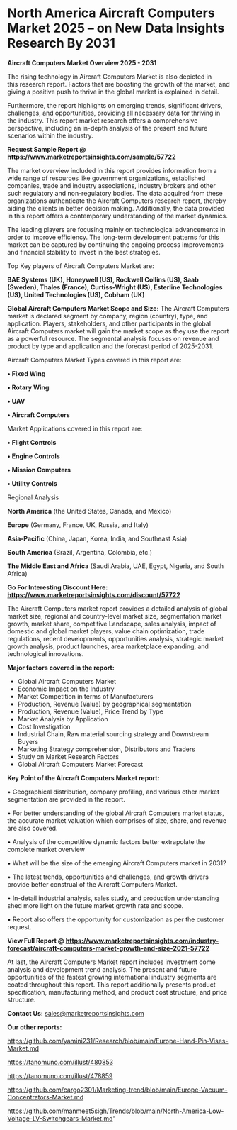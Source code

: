 # North America Aircraft Computers Market 2025 – on New Data Insights Research By 2031

<Strong> Aircraft Computers Market Overview 2025 - 2031</strong>

The rising technology in Aircraft Computers Market is also depicted in this research report. Factors that are boosting the growth of the market, and giving a positive push to thrive in the global market is explained in detail.

Furthermore, the report highlights on emerging trends, significant drivers, challenges, and opportunities, providing all necessary data for thriving in the industry. This report market research offers a comprehensive perspective, including an in-depth analysis of the present and future scenarios within the industry.

<strong>Request Sample Report @ <a href=https://www.marketreportsinsights.com/sample/57722>https://www.marketreportsinsights.com/sample/57722</a></strong>

The market overview included in this report provides information from a wide range of resources like government organizations, established companies, trade and industry associations, industry brokers and other such regulatory and non-regulatory bodies. The data acquired from these organizations authenticate the Aircraft Computers research report, thereby aiding the clients in better decision making. Additionally, the data provided in this report offers a contemporary understanding of the market dynamics.

The leading players are focusing mainly on technological advancements in order to improve efficiency. The long-term development patterns for this market can be captured by continuing the ongoing process improvements and financial stability to invest in the best strategies.

Top Key players of Aircraft Computers Market are:

<strong>BAE Systems (UK), Honeywell (US), Rockwell Collins (US), Saab (Sweden), Thales (France), Curtiss-Wright (US), Esterline Technologies (US), United Technologies (US), Cobham (UK)</strong>

<strong><b>Global Aircraft Computers Market Scope and Size:</b></strong>
The Aircraft Computers market is declared segment by company, region (country), type, and application. Players, stakeholders, and other participants in the global Aircraft Computers market will gain the market scope as they use the report as a powerful resource. The segmental analysis focuses on revenue and product by type and application and the forecast period of 2025-2031.

Aircraft Computers Market Types covered in this report are:

<strong>• Fixed Wing

• Rotary Wing

• UAV

• Aircraft Computers</strong>

Market Applications covered in this report are:

<strong>• Flight Controls

• Engine Controls

• Mission Computers

• Utility Controls</strong> 

Regional Analysis

<strong>North America</strong> (the United States, Canada, and Mexico)

<strong>Europe</strong> (Germany, France, UK, Russia, and Italy)

<strong>Asia-Pacific</strong> (China, Japan, Korea, India, and Southeast Asia)

<strong>South America</strong> (Brazil, Argentina, Colombia, etc.)

<strong>The Middle East and Africa</strong> (Saudi Arabia, UAE, Egypt, Nigeria, and South Africa)

<strong>Go For Interesting Discount Here: <a href=https://www.marketreportsinsights.com/discount/57722>https://www.marketreportsinsights.com/discount/57722</a></strong>

The Aircraft Computers market report provides a detailed analysis of global market size, regional and country-level market size, segmentation market growth, market share, competitive Landscape, sales analysis, impact of domestic and global market players, value chain optimization, trade regulations, recent developments, opportunities analysis, strategic market growth analysis, product launches, area marketplace expanding, and technological innovations.

<strong><b>Major factors covered in the report:</b></strong>
<ul>
  <li>Global Aircraft Computers Market </li>
  <li>Economic Impact on the Industry</li>
  <li>Market Competition in terms of Manufacturers</li>
  <li>Production, Revenue (Value) by geographical segmentation</li>
  <li>Production, Revenue (Value), Price Trend by Type</li>
  <li>Market Analysis by Application</li>
  <li>Cost Investigation</li>
  <li>Industrial Chain, Raw material sourcing strategy and Downstream Buyers</li>
  <li>Marketing Strategy comprehension, Distributors and Traders</li>
  <li>Study on Market Research Factors</li>
  <li>Global Aircraft Computers Market Forecast</li>
</ul>

<strong><b>Key Point of the Aircraft Computers Market report:</b></strong>

• Geographical distribution, company profiling, and various other market segmentation are provided in the report.

• For better understanding of the global Aircraft Computers market status, the accurate market valuation which comprises of size, share, and revenue are also covered.

• Analysis of the competitive dynamic factors better extrapolate the complete market overview

• What will be the size of the emerging Aircraft Computers market in 2031?

• The latest trends, opportunities and challenges, and growth drivers provide better construal of the Aircraft Computers Market.

• In-detail industrial analysis, sales study, and production understanding shed more light on the future market growth rate and scope.

• Report also offers the opportunity for customization as per the customer request.

<strong><b>View Full Report @ <a href=https://www.marketreportsinsights.com/industry-forecast/aircraft-computers-market-growth-and-size-2021-57722>https://www.marketreportsinsights.com/industry-forecast/aircraft-computers-market-growth-and-size-2021-57722</a></b></strong>


At last, the Aircraft Computers Market report includes investment come analysis and development trend analysis. The present and future opportunities of the fastest growing international industry segments are coated throughout this report. This report additionally presents product specification, manufacturing method, and product cost structure, and price structure.

<strong>Contact Us:</strong>
sales@marketreportsinsights.com

<strong>Our other reports:</strong>

<a href=https://github.com/yamini231/Research/blob/main/Europe-Hand-Pin-Vises-Market.md>https://github.com/yamini231/Research/blob/main/Europe-Hand-Pin-Vises-Market.md</a>

<a href=https://tanomuno.com/illust/480853>https://tanomuno.com/illust/480853</a>

<a href=https://tanomuno.com/illust/478859>https://tanomuno.com/illust/478859</a>

<a href=https://github.com/cargo2301/Marketing-trend/blob/main/Europe-Vacuum-Concentrators-Market.md>https://github.com/cargo2301/Marketing-trend/blob/main/Europe-Vacuum-Concentrators-Market.md</a>

<a href=https://github.com/manmeet5sigh/Trends/blob/main/North-America-Low-Voltage-LV-Switchgears-Market.md>https://github.com/manmeet5sigh/Trends/blob/main/North-America-Low-Voltage-LV-Switchgears-Market.md</a>"
